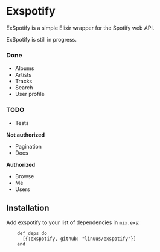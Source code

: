 # Exspotify

ExSpotify is a simple Elixir wrapper for the Spotify web API.

ExSpotify is still in progress.

### Done
- Albums
- Artists
- Tracks
- Search
- User profile

### TODO
- Tests

**Not authorized**
- Pagination
- Docs

**Authorized**
- Browse
- Me
- Users

## Installation

<!-- If [available in Hex](https://hex.pm/docs/publish), the package can be installed as: -->

  Add exspotify to your list of dependencies in `mix.exs`:

        def deps do
          [{:exspotify, github: "linuus/exspotify"}]
        end
